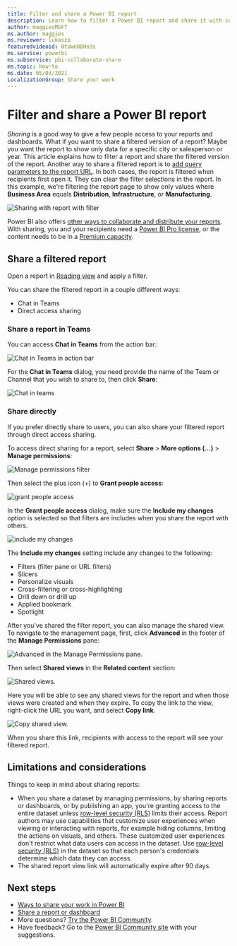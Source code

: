 ```yaml
---
title: Filter and share a Power BI report
description: Learn how to filter a Power BI report and share it with coworkers in your organization.
author: maggiesMSFT
ms.author: maggies
ms.reviewer: lukaszp
featuredvideoid: 0tUwn8DHo3s
ms.service: powerbi
ms.subservice: pbi-collaborate-share
ms.topic: how-to
ms.date: 05/03/2021
LocalizationGroup: Share your work
---
```

# Filter and share a Power BI report
*Sharing* is a good way to give a few people access to your reports and dashboards. What if you want to share a filtered version of a report? Maybe you want the report to show only data for a specific city or salesperson or year. This article explains how to filter a report and share the filtered version of the report. Another way to share a filtered report is to [add query parameters to the report URL](service-url-filters.md). In both cases, the report is filtered when recipients first open it. They can clear the filter selections in the report. In this example, we're filtering the report page to show only values where **Business Area** equals **Distribution**, **Infrastructure**, or **Manufacturing**.

![Sharing with report with filter](media/service-share-reports/share-report-with-filter.png)

Power BI also offers [other ways to collaborate and distribute your reports](service-how-to-collaborate-distribute-dashboards-reports.md). With sharing, you and your recipients need a [Power BI Pro license](../fundamentals/service-features-license-type.md), or the content needs to be in a [Premium capacity](../admin/service-premium-what-is.md). 

## Share a filtered report

Open a report in [Reading view](../consumer/end-user-reading-view.md) and apply a filter.

You can share the filtered report in a couple different ways: 
* Chat in Teams
* Direct access sharing

### Share a report in Teams

You can access **Chat in Teams** from the action bar: 

![Chat in Teams in action bar](media/service-share-reports/power-bi-chat-teams-action-bar.png)

For the **Chat in Teams** dialog, you need provide the name of the Team or Channel that you wish to share to, then click **Share**:

![Chat in teams](media/service-share-reports/power-bi-share-teams-dialog.png)

### Share directly

If you prefer directly share to users, you can also share your filtered report through direct access sharing. 

To access direct sharing for a report, select **Share** > **More options (...)** > **Manage permissions**: 

![Manage permissions filter](media/service-share-reports/manage-permissions-filter.png)

Then select the plus icon (+) to **Grant people access**:

![grant people access](media/service-share-reports/grant-people-access.png)

In the **Grant people access** dialog, make sure the **Include my changes** option is selected so that filters are includes when you share the report with others.

![include my changes](media/service-share-reports/include-my-changes.png)

The **Include my changes** setting include any changes to the following:
- Filters (filter pane or URL filters)
- Slicers
- Personalize visuals
- Cross-filtering or cross-highlighting
- Drill down or drill up
- Applied bookmark
- Spotlight

After you've shared the filter report, you can also manage the shared view. 
To navigate to the management page, first, click **Advanced** in the footer of the **Manage Permissions** pane:

![Advanced in the Manage Permissions pane.](media/service-share-reports/advanced-direct-access.png)

Then select **Shared views** in the **Related content** section: 

![Shared views.](media/service-share-reports/power-bi-shared-view.png)

Here you will be able to see any shared views for the report and when those views were created and when they expire. To copy the link to the view, right-click the URL you want, and select **Copy link**.

![Copy shared view.](media/service-share-reports/power-bi-copy-shared-view.png)

When you share this link, recipients with access to the report will see your filtered report.

## Limitations and considerations
Things to keep in mind about sharing reports:

* When you share a dataset by managing permissions, by sharing reports or dashboards, or by publishing an app, you're granting access to the entire dataset unless [row-level security (RLS)](../admin/service-admin-rls.md) limits their access. Report authors may use capabilities that customize user experiences when viewing or interacting with reports, for example hiding columns, limiting the actions on visuals, and others. These customized user experiences don't restrict what data users can access in the dataset. Use [row-level security (RLS)](../admin/service-admin-rls.md) in the dataset so that each person's credentials determine which data they can access.
* The shared report view link will automatically expire after 90 days.


## Next steps
* [Ways to share your work in Power BI](service-how-to-collaborate-distribute-dashboards-reports.md)
* [Share a report or dashboard](service-share-dashboards.md)
* More questions? [Try the Power BI Community](https://community.powerbi.com/).
* Have feedback? Go to the [Power BI Community site](https://community.powerbi.com/) with your suggestions.
